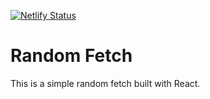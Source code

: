 [![Netlify Status](https://api.netlify.com/api/v1/badges/9ed57d50-456f-4cd3-b75c-b12450d8f5b9/deploy-status)](https://app.netlify.com/sites/fetch-random/deploys)

# Random Fetch
This is a simple random fetch built with React.
